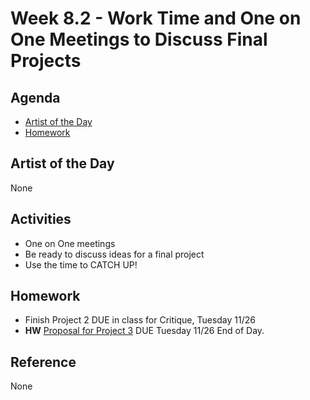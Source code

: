 # Week 8.2 - Work Time and One on One Meetings to Discuss Final Projects

## Agenda
- [Artist of the Day](#artist-of-the-day)
- [Homework](#homework)

## Artist of the Day
None

## Activities
- One on One meetings
- Be ready to discuss ideas for a final project
- Use the time to CATCH UP!

## Homework
- Finish Project 2 DUE in class for Critique, Tuesday 11/26
- **HW** [Proposal for Project 3](../projects/project3#proposal) DUE Tuesday 11/26 End of Day.

## Reference
None